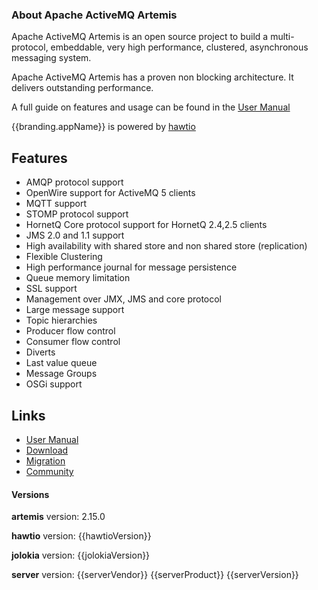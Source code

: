 <h3 class="about-header">About Apache ActiveMQ Artemis</h3>

<div id="content">
    <div class="wrapper">
        <p>Apache ActiveMQ Artemis is an open source project to build a multi-protocol, embeddable, very high performance, clustered, asynchronous messaging system.</p>
        <p>Apache ActiveMQ Artemis has a proven non blocking architecture. It delivers outstanding performance. </p>
        <p>A full guide on features and usage can be found in the <a href="#/help">User Manual</a></p>
        <p/>{{branding.appName}} is powered by <img class='no-shadow' ng-src='img/logo-16px.png'><a href="http://hawt.io/">hawtio</a><p/>
        <h2 id = "Features">Features</h2>
        <ul>
            <li>AMQP protocol support</li>
            <li>OpenWire support for ActiveMQ 5 clients</li>
            <li>MQTT support</li>
            <li>STOMP protocol support</li>
            <li>HornetQ Core protocol support for HornetQ 2.4,2.5 clients</li>
            <li>JMS 2.0 and 1.1 support</li>
            <li>High availability with shared store and non shared store (replication)</li>
            <li>Flexible Clustering</li>
            <li>High performance journal for message persistence</li>
            <li>Queue memory limitation</li>
            <li>SSL support</li>
            <li>Management over JMX, JMS and core protocol</li>
            <li>Large message support</li>
            <li>Topic hierarchies</li>
            <li>Producer flow control</li>
            <li>Consumer flow control</li>
            <li>Diverts</li>
            <li>Last value queue</li>
            <li>Message Groups</li>
            <li>OSGi support</li>
        </ul>
        <h2 id = "Links">Links</h2>
        <ul>
            <li><a target="_blank" href="#/help">User Manual</a></li>
            <li><a href="https://activemq.apache.org/artemis/download.html">Download</a></li>
            <li><a href="https://activemq.apache.org/artemis/migration.html">Migration</a></li>
            <li><a href="https://activemq.apache.org/artemis/community.html">Community</a></li>
        </ul>
    </div>
</div>


<h4>Versions</h4>

  **artemis** version: 2.15.0

  **hawtio** version: {{hawtioVersion}}

  **jolokia** version: {{jolokiaVersion}}

<div ng-show="serverVendor">
  <strong>server</strong> version: {{serverVendor}} {{serverProduct}} {{serverVersion}}
</div>